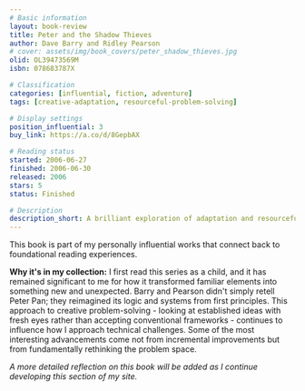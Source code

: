 ```yaml
---
# Basic information
layout: book-review
title: Peter and the Shadow Thieves
author: Dave Barry and Ridley Pearson
# cover: assets/img/book_covers/peter_shadow_thieves.jpg
olid: OL39473569M
isbn: 078683787X

# Classification
categories: [influential, fiction, adventure]
tags: [creative-adaptation, resourceful-problem-solving]

# Display settings
position_influential: 3
buy_link: https://a.co/d/8GepbAX

# Reading status
started: 2006-06-27
finished: 2006-06-30
released: 2006
stars: 5
status: Finished

# Description
description_short: A brilliant exploration of adaptation and resourcefulness that continues to inspire my approach to problem-solving.
---
```


This book is part of my personally influential works that connect back to foundational reading experiences.

**Why it's in my collection:** I first read this series as a child, and it has remained significant to me for how it transformed familiar elements into something new and unexpected. Barry and Pearson didn't simply retell Peter Pan; they reimagined its logic and systems from first principles. This approach to creative problem-solving - looking at established ideas with fresh eyes rather than accepting conventional frameworks - continues to influence how I approach technical challenges. Some of the most interesting advancements come not from incremental improvements but from fundamentally rethinking the problem space.

*A more detailed reflection on this book will be added as I continue developing this section of my site.*